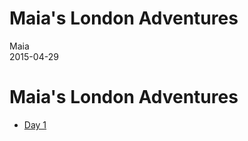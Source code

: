 # Maia's London Adventures
Maia  
2015-04-29  

Maia's London Adventures
=========================

- [Day 1](https://github.com/STAT540-UBC/zz_smith-maia_STAT540_2015/blob/master/seminars/STAT_540_S01_RMarkdown.md)
